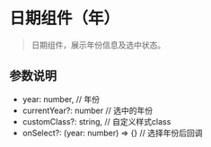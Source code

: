 # 日期组件（年）

> 日期组件，展示年份信息及选中状态。

## 参数说明

- year: number, // 年份
- currentYear?: number // 选中的年份
- customClass?: string, // 自定义样式class
- onSelect?: (year: number) => {} // 选择年份后回调



